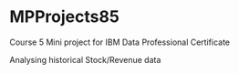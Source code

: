 # MPProjects85

Course 5 Mini project for IBM Data Professional Certificate

Analysing historical Stock/Revenue data
